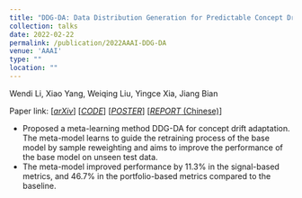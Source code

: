 ```yaml
---
title: "DDG-DA: Data Distribution Generation for Predictable Concept Drift Adaptation"
collection: talks
date: 2022-02-22
permalink: /publication/2022AAAI-DDG-DA
venue: 'AAAI'
type: ""
location: ""
---
```

Wendi Li, Xiao Yang, Weiqing Liu, Yingce Xia, Jiang Bian

Paper link: [[*arXiv*](https://arxiv.org/abs/2201.04038)]
[[*CODE*](https://github.com/microsoft/qlib/tree/main/examples/benchmarks_dynamic/DDG-DA)]
[[*POSTER*](https://wendili-cs.github.io/files/DDGDA_poster.pdf)]
[[*REPORT* (Chinese)](https://www.msra.cn/zh-cn/news/features/aaai-2022)]


* Proposed a meta-learning method DDG-DA for concept drift adaptation. The meta-model learns to guide the retraining process of the base model by sample reweighting and aims to improve the performance of the base model on unseen test data.
* The meta-model improved performance by $11.3\%$ in the signal-based metrics, and $46.7\%$ in the portfolio-based metrics compared to the baseline.

